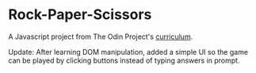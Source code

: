 # Rock-Paper-Scissors
A Javascript project from The Odin Project's <a href="https://www.theodinproject.com/courses/web-development-101/lessons/rock-paper-scissors">curriculum</a>.

Update: 
After learning DOM manipulation, added a simple UI so the game can be played by clicking buttons instead of typing answers in prompt.
